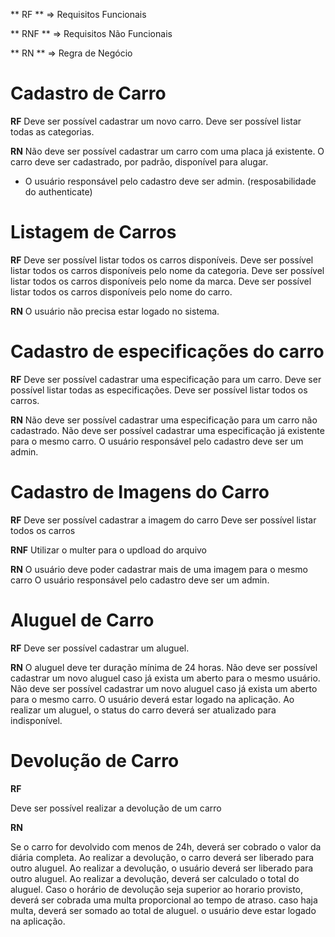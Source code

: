 ** RF ** => Requisitos Funcionais

** RNF ** => Requisitos Não Funcionais

** RN ** => Regra de Negócio


# Cadastro de Carro

**RF**
Deve ser possível cadastrar um novo carro.
Deve ser possível listar todas as categorias.


**RN**
Não deve ser possível cadastrar um carro com uma placa já existente.
O carro deve ser cadastrado, por padrão, disponível para alugar.
* O usuário responsável pelo cadastro deve ser admin. (resposabilidade do authenticate)

# Listagem de Carros

**RF**
Deve ser possível listar todos os carros disponíveis.
Deve ser possível listar todos os carros disponíveis pelo nome da categoria.
Deve ser possível listar todos os carros disponíveis pelo nome da marca.
Deve ser possível listar todos os carros disponíveis pelo nome do carro.

**RN**
O usuário não precisa estar logado no sistema.

# Cadastro de especificações do carro

**RF**
Deve ser possível cadastrar uma especificação para um carro.
Deve ser possível listar todas as especificações.
Deve ser possível listar todos os carros.

**RN** 
Não deve ser possível cadastrar uma especificação para um carro não cadastrado.
Não deve ser possível cadastrar uma especificação já existente para o mesmo carro.
O usuário responsável pelo cadastro deve ser um admin.


# Cadastro de Imagens do Carro

**RF**
Deve ser possível cadastrar a imagem do carro
Deve ser possível listar todos os carros

**RNF**
Utilizar o multer para o updload do arquivo

**RN**
O usuário deve poder cadastrar mais de uma imagem para o mesmo carro
O usuário responsável pelo cadastro deve ser um admin.


# Aluguel de Carro

**RF**
Deve ser possível cadastrar um aluguel.

**RN**
O aluguel deve ter duração mínima de 24 horas.
Não deve ser possível cadastrar um novo aluguel caso já exista um aberto para o mesmo usuário.
Não deve ser possível cadastrar um novo aluguel caso já exista um aberto para o mesmo carro.
O usuário deverá estar logado na aplicação.
Ao realizar um aluguel, o status do carro deverá ser atualizado para indisponível.


# Devolução de Carro

**RF**

Deve ser possível realizar a devolução de um carro

**RN**

Se o carro for devolvido com menos de 24h, deverá ser cobrado o valor da diária completa.
Ao realizar a devolução, o carro deverá ser liberado para outro aluguel.
Ao realizar a devolução, o usuário deverá ser liberado para outro aluguel.
Ao realizar a devolução, deverá ser calculado o total do aluguel.
Caso o horário de devolução seja superior ao horario provisto, deverá ser cobrada uma multa proporcional ao tempo de atraso.
caso haja multa, deverá ser somado ao total de aluguel.
o usuário deve estar logado na aplicação.
